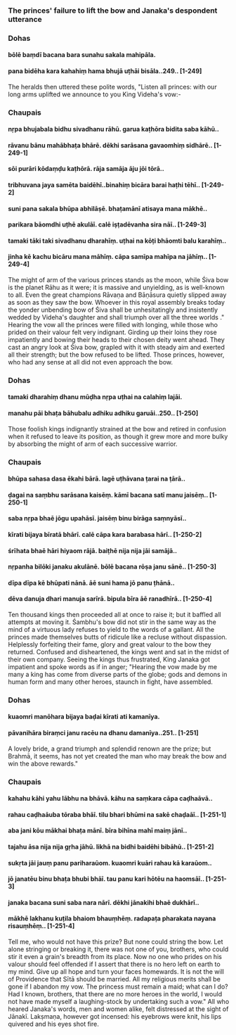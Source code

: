 ### The princes' failure to lift the bow and Janaka's despondent utterance

### Dohas

#### bōlē baṃdī bacana bara sunahu sakala mahipāla.
#### pana bidēha kara kahahiṃ hama bhujā uṭhāi bisāla..249.. [1-249]

The heralds then uttered these polite words, "Listen all princes: with our long arms uplifted we announce to you King Videha's vow:-

### Chaupais

#### nṛpa bhujabala bidhu sivadhanu rāhū. garua kaṭhōra bidita saba kāhū..
#### rāvanu bānu mahābhaṭa bhārē. dēkhi sarāsana gavaomhiṃ sidhārē.. [1-249-1]
#### sōi purāri kōdaṃḍu kaṭhōrā. rāja samāja āju jōi tōrā..
#### tribhuvana jaya samēta baidēhī..binahiṃ bicāra barai haṭhi tēhī.. [1-249-2]
#### suni pana sakala bhūpa abhilāṣē. bhaṭamānī atisaya mana mākhē..
#### parikara bāomdhi uṭhē akulāī. calē iṣṭadēvanha sira nāī.. [1-249-3]
#### tamaki tāki taki sivadhanu dharahīṃ. uṭhai na kōṭi bhāomti balu karahīṃ..
#### jinha kē kachu bicāru mana māhīṃ. cāpa samīpa mahīpa na jāhīṃ.. [1-249-4]

The might of arm of the various princes stands as the moon, while Śiva bow is the planet Rāhu as it were; it is massive and unyielding, as is well-known to all. Even the great champions Rāvaṇa and Bāṇāsura quietly slipped away as soon as they saw the bow. Whoever in this royal assembly breaks today the yonder unbending bow of Śiva shall be unhesitatingly and insistently wedded by Videha's daughter and shall triumph over all the three worlds ." Hearing the vow all the princes were filled with longing, while those who prided on their valour felt very indignant. Girding up their loins they rose impatiently and bowing their heads to their chosen deity went ahead. They cast an angry look at Śiva bow, grapled with it with steady aim and exerted all their strength; but the bow refused to be lifted. Those princes, however, who had any sense at all did not even approach the bow.

### Dohas

#### tamaki dharahiṃ dhanu mūḍha nṛpa uṭhai na calahiṃ lajāi.
#### manahu pāi bhaṭa bāhubalu adhiku adhiku garuāi..250.. [1-250]

Those foolish kings indignantly strained at the bow and retired in confusion when it refused to leave its position, as though it grew more and more bulky by absorbing the might of arm of each successive warrior.

### Chaupais

#### bhūpa sahasa dasa ēkahi bārā. lagē uṭhāvana ṭarai na ṭārā..
#### ḍagai na saṃbhu sarāsana kaisēṃ. kāmī bacana satī manu jaisēṃ.. [1-250-1]
#### saba nṛpa bhaē jōgu upahāsī. jaisēṃ binu birāga saṃnyāsī..
#### kīrati bijaya bīratā bhārī. calē cāpa kara barabasa hārī.. [1-250-2]
#### śrīhata bhaē hāri hiyaom rājā. baiṭhē nija nija jāi samājā..
#### nṛpanha bilōki janaku akulānē. bōlē bacana rōṣa janu sānē.. [1-250-3]
#### dīpa dīpa kē bhūpati nānā. āē suni hama jō panu ṭhānā..
#### dēva danuja dhari manuja sarīrā. bipula bīra āē ranadhīrā.. [1-250-4]

Ten thousand kings then proceeded all at once to raise it; but it baffled all attempts at moving it. Śambhu's bow did not stir in the same way as the mind of a virtuous lady refuses to yield to the words of a gallant. All the princes made themselves butts of ridicule like a recluse without dispassion. Helplessly forfeiting their fame, glory and great valour to the bow they returned. Confused and disheartened, the kings went and sat in the midst of their own company. Seeing the kings thus frustrated, King Janaka got impatient and spoke words as if in anger; "Hearing the vow made by me many a king has come from diverse parts of the globe; gods and demons in human form and many other heroes, staunch in fight, have assembled.

### Dohas

#### kuaomri manōhara bijaya baḍai kīrati ati kamanīya.
#### pāvanihāra biraṃci janu racēu na dhanu damanīya..251.. [1-251]

A lovely bride, a grand triumph and splendid renown are the prize; but Brahmā, it seems, has not yet created the man who may break the bow and win the above rewards."

### Chaupais

#### kahahu kāhi yahu lābhu na bhāvā. kāhu na saṃkara cāpa caḍhaāvā..
#### rahau caḍhaāuba tōraba bhāī. tilu bhari bhūmi na sakē chaḍaāī.. [1-251-1]
#### aba jani kōu mākhai bhaṭa mānī. bīra bihīna mahī maiṃ jānī..
#### tajahu āsa nija nija gṛha jāhū. likhā na bidhi baidēhi bibāhū.. [1-251-2]
#### sukṛta jāi jauṃ panu pariharaūom. kuaomri kuāri rahau kā karaūom..
#### jō janatēu binu bhaṭa bhubi bhāī. tau panu kari hōtēu na haomsāī.. [1-251-3]
#### janaka bacana suni saba nara nārī. dēkhi jānakihi bhaē dukhārī..
#### mākhē lakhanu kuṭila bhaiom bhauṃhēṃ. radapaṭa pharakata nayana risauṃhēṃ.. [1-251-4]

Tell me, who would not have this prize? But none could string the bow. Let alone stringing or breaking it, there was not one of you, brothers, who could stir it even a grain's breadth from its place. Now no one who prides on his valour should feel offended if I assert that there is no hero left on earth to my mind. Give up all hope and turn your faces homewards. It is not the will of Providence that Sītā should be married. All my religious merits shall be gone if I abandon my vow. The princess must remain a maid; what can I do? Had I known, brothers, that there are no more heroes in the world, I would not have made myself a laughing-stock by undertaking such a vow." All who heared Janaka's words, men and women alike, felt distressed at the sight of Jānakī. Lakṣmaṇa, however got incensed: his eyebrows were knit, his lips quivered and his eyes shot fire.
